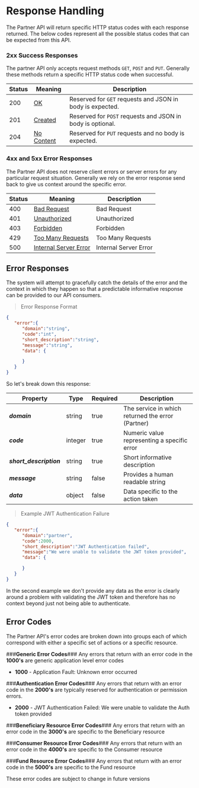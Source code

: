 # Response Handling

The Partner API will return specific HTTP status codes with each response returned. The below codes represent all the possible status codes that can be expected from this API.

### 2xx Success Responses
The partner API only accepts request methods `GET`, `POST` and `PUT`. Generally these methods return a specific HTTP status code when successful.

Status|Meaning|Description
---|---|---|
200|[OK](https://tools.ietf.org/html/rfc7231#section-6.3.1)|Reserved for `GET` requests and JSON in body is expected.
201|[Created](https://tools.ietf.org/html/rfc7231#section-6.3.2)|Reserved for `POST` requests and JSON in body is optional.
204|[No Content](https://tools.ietf.org/html/rfc7231#section-6.3.5)| Reserved for `PUT` requests and no body is expected.

### 4xx and 5xx Error Responses
The Partner API does not reserve client errors or server errors for any particular request situation. Generally we rely on the error response send back to give us context around the specific error. 

Status|Meaning|Description
---|---|---|
400|[Bad Request](https://tools.ietf.org/html/rfc7231#section-6.5.1)|Bad Request
401|[Unauthorized](https://tools.ietf.org/html/rfc7235#section-3.1)|Unauthorized
403|[Forbidden](https://tools.ietf.org/html/rfc7231#section-6.5.3)|Forbidden
429|[Too Many Requests](https://tools.ietf.org/html/rfc6585#section-4)|Too Many Requests
500|[Internal Server Error](https://tools.ietf.org/html/rfc7231#section-6.6.1)|Internal Server Error

## Error Responses

The system will attempt to gracefully catch the details of the error and the context in which they happen so that a predictable informative response can be provided to our API consumers.

> Error Response Format

````json
{  
   "error":{  
      "domain":"string",
      "code":"int",
      "short_description":"string",
      "message":"string",
      "data": {  

      }
   }
}
````
So let's break down this response:

Property|Type|Required|Description
---|---|---|---|
***domain***|string|true|The service in which returned the error (Partner)
***code***|integer|true|Numeric value representing a specific error
***short_description***|string|true|Short informative description 
***message***|string|false|Provides a human readable string
***data***|object|false|Data specific to the action taken

> Example JWT Authentication Failure

````json
{  
   "error":{  
      "domain":"partner",
      "code":2000,
      "short_description":"JWT Authentication failed",
      "message":"We were unable to validate the JWT token provided",
      "data": {  

      }
   }
}
````
In the second example we don't provide any data as the error is clearly around a problem with validating the JWT token and therefore has no context beyond just not being able to authenticate.

## Error Codes
The Partner API's error codes are broken down into groups each of which correspond with either a specific set of actions or a specific resource.

###**Generic Error Codes**###
Any errors that return with an error code in the **1000's** are generic application level error codes

  - **1000** - Application Fault: Unknown error occurred

###**Authentication Error Codes**###
Any errors that return with an error code in the **2000's** are typically reserved for authentication or permission errors. 

  - **2000** - JWT Authentication Failed: We were unable to validate the Auth token provided

###**Beneficiary Resource Error Codes**###
Any errors that return with an error code in the **3000's** are specific to the Beneficiary resource

###**Consumer Resource Error Codes**###
Any errors that return with an error code in the **4000's** are specific to the Consumer resource

###**Fund Resource Error Codes**###
Any errors that return with an error code in the **5000's** are specific to the Fund resource

<aside class="warning">
These error codes are subject to change in future versions
</aside>
